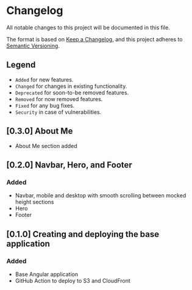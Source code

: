 # Changelog

All notable changes to this project will be documented in this file.

The format is based on [Keep a Changelog](https://keepachangelog.com/en/1.1.0/),
and this project adheres to [Semantic Versioning](https://semver.org/spec/v2.0.0.html).

## Legend

- `Added` for new features.
- `Changed` for changes in existing functionality.
- `Deprecated` for soon-to-be removed features.
- `Removed` for now removed features.
- `Fixed` for any bug fixes.
- `Security` in case of vulnerabilities.

## [0.3.0] About Me

- About Me section added

## [0.2.0] Navbar, Hero, and Footer

### Added

- Navbar, mobile and desktop with smooth scrolling between mocked height sections
- Hero
- Footer

## [0.1.0] Creating and deploying the base application

### Added

- Base Angular application
- GitHub Action to deploy to S3 and CloudFront
